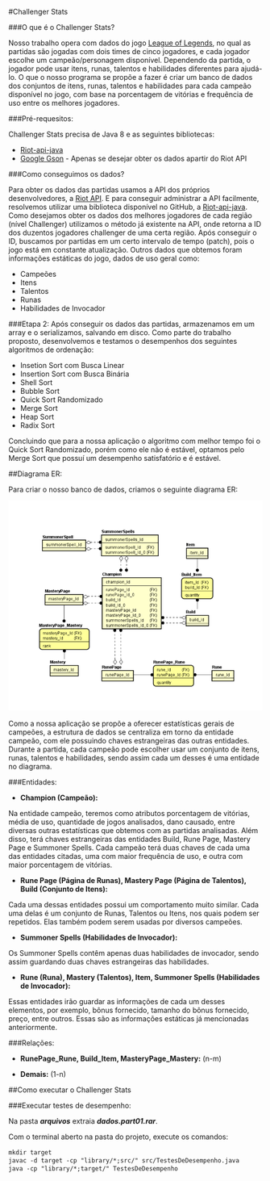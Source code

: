 #Challenger Stats

###O que é o Challenger Stats?

Nosso trabalho opera com dados do jogo [League of Legends](http://br.leagueoflegends.com/), no qual as partidas são jogadas com dois times de cinco jogadores, e cada jogador escolhe um campeão/personagem disponível. Dependendo da partida, o jogador pode usar itens, runas, talentos e habilidades diferentes para ajudá-lo. O que o nosso programa se propõe a fazer é criar um banco de dados dos conjuntos de itens, runas, talentos e habilidades para cada campeão disponível no jogo, com base na porcentagem de vitórias e frequência de uso entre os melhores jogadores.

###Pré-requesitos:

Challenger Stats precisa de Java 8 e as seguintes bibliotecas:

  - [Riot-api-java](https://github.com/rithms/riot-api-java)
  - [Google Gson](https://github.com/google/gson) - Apenas se desejar obter os dados apartir do Riot API

###Como conseguimos os dados?

Para obter os dados das partidas usamos a API dos próprios desenvolvedores, a [Riot API](veloper.riotgames.com). E para conseguir administrar a API facilmente, resolvemos utilizar uma biblioteca disponível no GitHub, a [Riot-api-java](https://github.com/rithms/riot-api-java). Como desejamos obter os dados dos melhores jogadores de cada região (nível Challenger) utilizamos o método já existente na API, onde retorna a ID dos duzentos jogadores challenger de uma certa região. Após conseguir o ID, buscamos por partidas em um certo intervalo de tempo (patch), pois o jogo está em constante atualização. Outros dados que obtemos foram informações estáticas do jogo, dados de uso geral como:

  -	Campeões
  -	Itens
  -	Talentos
  -	Runas
  - Habilidades de Invocador

###Etapa 2:
Após conseguir os dados das partidas, armazenamos em um array e o serializamos, salvando em disco. Como parte do trabalho proposto, desenvolvemos e testamos o desempenhos dos seguintes algoritmos de ordenação:

-	Insetion Sort com Busca Linear
-	Insertion Sort com Busca Binária
-	Shell Sort
-	Bubble Sort
-	Quick Sort Randomizado
-	Merge Sort
-	Heap Sort
-	Radix Sort

Concluindo que para a nossa aplicação o algoritmo com melhor tempo foi o Quick Sort Randomizado, porém como ele não é estável, optamos pelo Merge Sort que possuí um desempenho satisfatório e é estável. 

##Diagrama ER:

Para criar o nosso banco de dados, criamos o seguinte diagrama ER:

![alt tag](https://raw.githubusercontent.com/Fillps/Challenger-Stats/master/arquivos/Challenger-Stats-ER.PNG)

Como a nossa aplicação se propõe a oferecer estatísticas gerais de campeões, a estrutura de dados se centraliza em torno da entidade campeão, com ele possuindo chaves estrangeiras das outras entidades. Durante a partida, cada campeão pode escolher usar um conjunto de itens, runas, talentos e habilidades, sendo assim cada um desses é uma entidade no diagrama.

###Entidades:

-	**Champion (Campeão):**

Na entidade campeão, teremos como atributos porcentagem de vitórias, média de uso, quantidade de jogos analisados, dano causado, entre diversas outras estatísticas que obtemos com as partidas analisadas. Além disso, terá chaves estrangeiras das entidades Build, Rune Page, Mastery Page e Summoner Spells. Cada campeão terá duas chaves de cada uma das entidades citadas, uma com maior frequência de uso, e outra com maior porcentagem de vitórias.

-	**Rune Page (Página de Runas), Mastery Page (Página de Talentos), Build (Conjunto de Itens):**

Cada uma dessas entidades possui um comportamento muito similar. Cada uma delas é um conjunto de Runas, Talentos ou Itens, nos quais podem ser repetidos. Elas também podem serem usadas por diversos campeões.

-	**Summoner Spells (Habilidades de Invocador):**

Os Summoner Spells contêm apenas duas habilidades de invocador, sendo assim guardando duas chaves estrangeiras das habilidades. 

-	**Rune (Runa), Mastery (Talentos), Item, Summoner Spells (Habilidades de Invocador):**

Essas entidades irão guardar as informações de cada um desses elementos, por exemplo, bônus fornecido, tamanho do bônus fornecido, preço, entre outros. Essas são as informações estáticas já mencionadas anteriormente.


###Relações:

-	**RunePage_Rune, Build_Item, MasteryPage_Mastery:** (n-m)

-	**Demais:** (1-n)


##Como executar o Challenger Stats

###Executar testes de desempenho:

Na pasta ***arquivos*** extraia ***dados.part01.rar***.

Com o terminal aberto na pasta do projeto, execute os comandos:
```
mkdir target
javac -d target -cp "library/*;src/" src/TestesDeDesempenho.java
java -cp "library/*;target/" TestesDeDesempenho
```
